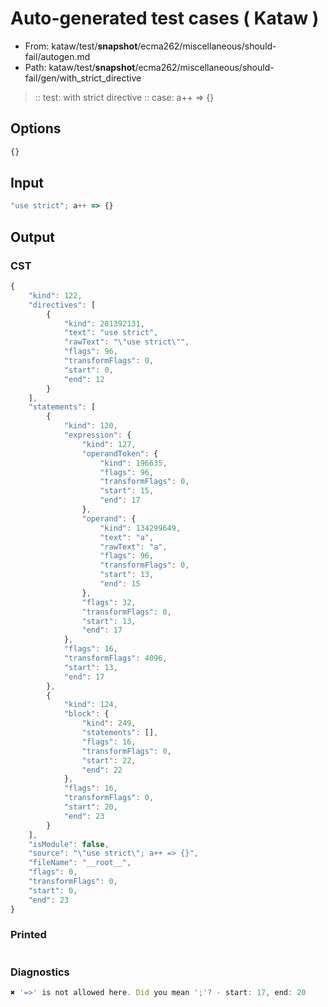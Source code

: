 # Auto-generated test cases ( Kataw )
- From: kataw/test/__snapshot__/ecma262/miscellaneous/should-fail/autogen.md
- Path: kataw/test/__snapshot__/ecma262/miscellaneous/should-fail/gen/with_strict_directive
> :: test: with strict directive
> :: case: a++ => {}
## Options

`````js
{}
`````
## Input

`````js
"use strict"; a++ => {}
`````
## Output

### CST

```javascript
{
    "kind": 122,
    "directives": [
        {
            "kind": 201392131,
            "text": "use strict",
            "rawText": "\"use strict\"",
            "flags": 96,
            "transformFlags": 0,
            "start": 0,
            "end": 12
        }
    ],
    "statements": [
        {
            "kind": 120,
            "expression": {
                "kind": 127,
                "operandToken": {
                    "kind": 196635,
                    "flags": 96,
                    "transformFlags": 0,
                    "start": 15,
                    "end": 17
                },
                "operand": {
                    "kind": 134299649,
                    "text": "a",
                    "rawText": "a",
                    "flags": 96,
                    "transformFlags": 0,
                    "start": 13,
                    "end": 15
                },
                "flags": 32,
                "transformFlags": 0,
                "start": 13,
                "end": 17
            },
            "flags": 16,
            "transformFlags": 4096,
            "start": 13,
            "end": 17
        },
        {
            "kind": 124,
            "block": {
                "kind": 249,
                "statements": [],
                "flags": 16,
                "transformFlags": 0,
                "start": 22,
                "end": 22
            },
            "flags": 16,
            "transformFlags": 0,
            "start": 20,
            "end": 23
        }
    ],
    "isModule": false,
    "source": "\"use strict\"; a++ => {}",
    "fileName": "__root__",
    "flags": 0,
    "transformFlags": 0,
    "start": 0,
    "end": 23
}
```

### Printed

```javascript

```

### Diagnostics

```javascript
✖ '=>' is not allowed here. Did you mean ';'? - start: 17, end: 20

```

